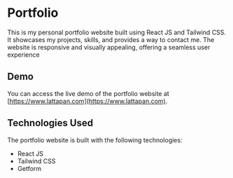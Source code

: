# Portfolio

This is my personal portfolio website built using React JS and Tailwind CSS. It showcases my projects, skills, and provides a way to contact me. The website is responsive and visually appealing, offering a seamless user experience


## Demo

You can access the live demo of the portfolio website at [https://www.lattapan.com](https://www.lattapan.com).


## Technologies Used

The portfolio website is built with the following technologies:

- React JS
- Tailwind CSS
- Getform

